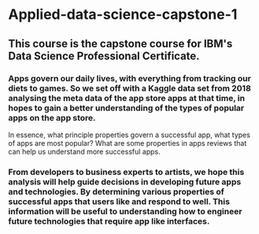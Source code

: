 # Applied-data-science-capstone-1
## This course is the capstone course for IBM's Data Science Professional Certificate. 
### Apps govern our daily lives, with everything from tracking our diets to games. So we set off with a Kaggle data set from 2018 analysing the meta data of the app store apps at that time, in hopes to gain a better understanding of the types of popular apps on the app store. 
In essence, what principle properties govern a successful app, what types of apps are most popular?  What are some properties in apps reviews that can help us understand more successful apps.  

### From developers to business experts to artists, we hope this analysis will help guide decisions in developing future apps and technologies. By determining various properties of successful apps that users like and respond to well. This information will be useful to understanding how to engineer future technologies that require app like interfaces. 
